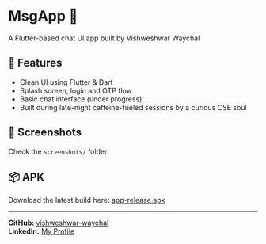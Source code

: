 # MsgApp 📱

A Flutter-based chat UI app built by Vishweshwar Waychal

## 🔧 Features
- Clean UI using Flutter & Dart
- Splash screen, login and OTP flow
- Basic chat interface (under progress)
- Built during late-night caffeine-fueled sessions by a curious CSE soul

## 📸 Screenshots
Check the `screenshots/` folder

## 📦 APK
Download the latest build here: [app-release.apk](./app-release.apk)

---

**GitHub:** [vishweshwar-waychal](https://github.com/vishweshwar-waychal)  
**LinkedIn:** [My Profile](https://www.linkedin.com/in/vishweshwar-waychal/)
